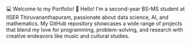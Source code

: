 💻 Welcome to my Portfolio! 🎉
Hello! I'm a second-year BS-MS student at IISER Thiruvananthapuram, passionate about data science, AI, and mathematics. My GitHub repository showcases a wide range of projects that blend my love for programming, problem-solving, and research with creative endeavors like music and cultural studies.
